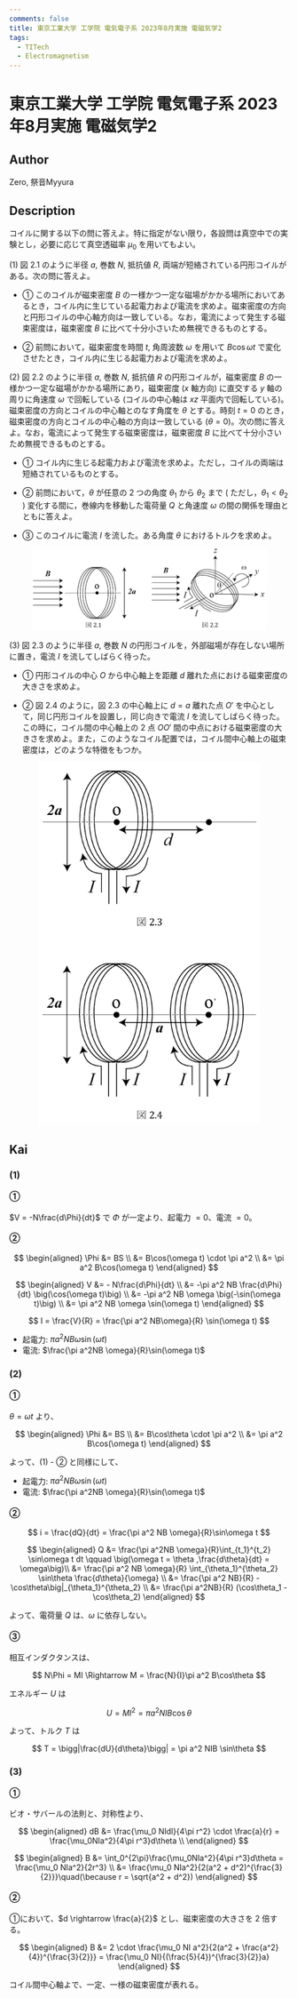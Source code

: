 ```yaml
---
comments: false
title: 東京工業大学 工学院 電気電子系 2023年8月実施 電磁気学2
tags:
  - TITech
  - Electromagnetism
---
```

# 東京工業大学 工学院 電気電子系 2023年8月実施 電磁気学2

## **Author**
Zero, 祭音Myyura

## **Description**
コイルに関する以下の問に答えよ。特に指定がない限り，各設問は真空中での実験とし，必要に応じて真空透磁率 $\mu_0$ を用いてもよい。

(1) 図 $2.1$ のように半径 $a$, 巻数 $N$, 抵抗値 $R$, 両端が短絡されている円形コイルがある。次の問に答えよ。

- ① このコイルが磁束密度 $B$ の一様かつ一定な磁場がかかる場所においてあるとき，コイル内に生じている起電力および電流を求めよ。磁束密度の方向と円形コイルの中心軸方向は一致している。なお，電流によって発生する磁束密度は，磁束密度 $B$ に比べて十分小さいため無視できるものとする。

- ② 前問において，磁束密度を時間 $t$, 角周波数 $\omega$ を用いて $B \cos \omega t$ で変化させたとき，コイル内に生じる起電力および電流を求めよ。

(2) 図 $2.2$ のように半径 $a$, 巻数 $N$, 抵抗値 $R$ の円形コイルが，磁束密度 $B$ の一様かつ一定な磁場がかかる場所にあり，磁束密度 ($x$ 軸方向) に直交する $y$ 軸の周りに角速度 $\omega$ で回転している (コイルの中心軸は $xz$ 平面内で回転している)。磁束密度の方向とコイルの中心軸とのなす角度を $\theta$ とする。時刻 $t = 0$ のとき，磁束密度の方向とコイルの中心軸の方向は一致している $(\theta = 0)$。次の問に答えよ。なお，電流によって発生する磁束密度は，磁束密度 $B$ に比べて十分小さいため無視できるものとする。

- ① コイル内に生じる起電力および電流を求めよ。ただし，コイルの両端は短絡されているものとする。 

- ② 前問において，$\theta$ が任意の $2$ つの角度 $\theta_1$ から $\theta_2$ まで ( ただし，$\theta_1 < \theta_2$ ) 変化する間に，巻線内を移動した電荷量 $Q$ と角速度 $\omega$ の間の関係を理由とともに答えよ。 
  
- ③ このコイルに電流 $I$ を流した。ある角度 $\theta$ におけるトルクを求めよ。 

<figure style="text-align:center;">
  <img src="https://raw.githubusercontent.com/Myyura/the_kai_project_assets/main/kakomonn/TITech/engineering/ee_202308_electromagnetism_2_p1.png" width="600" alt=""/>
</figure>

(3) 図 $2.3$ のように半径 $a$, 巻数 $N$ の円形コイルを，外部磁場が存在しない場所に置き，電流 $I$ を流してしばらく待った。

- ① 円形コイルの中心 $O$ から中心軸上を距離 $d$ 離れた点における磁束密度の大きさを求めよ。

- ② 図 $2.4$ のように，図 $2.3$ の中心軸上に $d = a$ 離れた点 $O'$ を中心として，同じ円形コイルを設置し，同じ向きで電流 $I$ を流してしばらく待った。この時に，コイル間の中心軸上の $2$ 点 $OO'$ 間の中点における磁束密度の大きさを求めよ。また，このようなコイル配置では，コイル間中心軸上の磁束密度は，どのような特徴をもつか。 

<figure style="text-align:center;">
  <img src="https://raw.githubusercontent.com/Myyura/the_kai_project_assets/main/kakomonn/TITech/engineering/ee_202308_electromagnetism_2_p2.png" width="400" alt=""/>
</figure>
  
## **Kai** 
### (1)
#### ①
$V =  -N\frac{d\Phi}{dt}$ で $\Phi$ が一定より、起電力 $= 0$、電流 $= 0$。

#### ②

$$
\begin{aligned}
\Phi &= BS \\
&= B\cos(\omega t) \cdot \pi a^2 \\
&= \pi a^2 B\cos(\omega t)
\end{aligned}
$$

$$
\begin{aligned}
V &= - N\frac{d\Phi}{dt} \\
&= -\pi a^2 NB \frac{d\Phi}{dt} \big(\cos(\omega t)\big) \\
&= -\pi a^2 NB \omega \big(-\sin(\omega t)\big) \\
&= \pi a^2 NB \omega \sin(\omega t)
\end{aligned}
$$

$$
I = \frac{V}{R} = \frac{\pi a^2 NB\omega}{R} \sin(\omega t)
$$

- 起電力: $\pi a^2 NB \omega \sin(\omega t)$
- 電流: $\frac{\pi a^2NB \omega}{R}\sin(\omega t)$

### (2)
#### ①
$\theta = \omega t$ より、

$$
\begin{aligned}
\Phi &= BS \\
&= B\cos\theta \cdot \pi a^2 \\
&= \pi a^2 B\cos(\omega t)
\end{aligned}
$$

よって、(1) - ② と同様にして、

- 起電力: $\pi a^2 NB \omega \sin(\omega t)$
- 電流: $\frac{\pi a^2NB \omega}{R}\sin(\omega t)$

#### ②

$$
i = \frac{dQ}{dt} = \frac{\pi a^2 NB \omega}{R}\sin\omega t
$$

$$
\begin{aligned}
Q &= \frac{\pi a^2NB \omega}{R}\int_{t_1}^{t_2} \sin\omega t dt \qquad \big(\omega t = \theta ,\frac{d\theta}{dt} = \omega\big)\\
&= \frac{\pi a^2 NB \omega}{R} \int_{\theta_1}^{\theta_2} \sin\theta \frac{d\theta}{\omega} \\
&= \frac{\pi a^2 NB}{R} -\cos\theta\big|_{\theta_1}^{\theta_2} \\
&= \frac{\pi a^2NB}{R} (\cos\theta_1 - \cos\theta_2)
\end{aligned}
$$

よって、電荷量 $Q$ は、$\omega$ に依存しない。

#### ③
相互インダクタンスは、

$$
N\Phi = MI \Rightarrow M = \frac{N}{I}\pi a^2 B\cos\theta 
$$

エネルギー $U$ は

$$
U = MI^2 = \pi a^2 NIB \cos\theta
$$

よって、トルク $T$ は

$$
T = \bigg|\frac{dU}{d\theta}\bigg| = \pi a^2 NIB \sin\theta
$$

### (3)
#### ①
ビオ・サバールの法則と、対称性より、

$$
\begin{aligned}
dB &= \frac{\mu_0 NIdl}{4\pi r^2} \cdot \frac{a}{r} =  \frac{\mu_0NIa^2}{4\pi r^3}d\theta \\
\end{aligned}
$$

$$
\begin{aligned}
B &= \int_0^{2\pi}\frac{\mu_0NIa^2}{4\pi r^3}d\theta = \frac{\mu_0 NIa^2}{2r^3} \\
&= \frac{\mu_0 NIa^2}{2(a^2 + d^2)^{\frac{3}{2}}}\quad(\because r = \sqrt{a^2 + d^2})
\end{aligned}
$$

#### ②
①において、$d \rightarrow \frac{a}{2}$ とし、磁束密度の大きさを $2$ 倍する。

$$
\begin{aligned}
B &= 2 \cdot \frac{\mu_0 NI a^2}{2(a^2 + \frac{a^2}{4})^{\frac{3}{2}}} = \frac{\mu_0 NI}{(\frac{5}{4})^{\frac{3}{2}}a}
\end{aligned}
$$

コイル間中心軸よで、一定、一様の磁束密度が表れる。